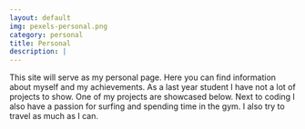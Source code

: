 ```yaml
---
layout: default
img: pexels-personal.png
category: personal
title: Personal
description: |
---
```

This site will serve as my personal page. Here you can find information about myself and my achievements.
As a last year student I have not a lot of projects to show. One of my projects are showcased below.
Next to coding I also have a passion for surfing and spending time in the gym. I also try to travel as much as I can.
